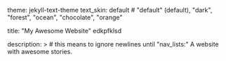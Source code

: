 theme: jekyll-text-theme
text_skin: default # "default" (default), "dark", "forest", "ocean", "chocolate", "orange"


title: "My Awesome Website"
edkpfklsd

description: > # this means to ignore newlines until "nav_lists:"
  A website with awesome stories.
